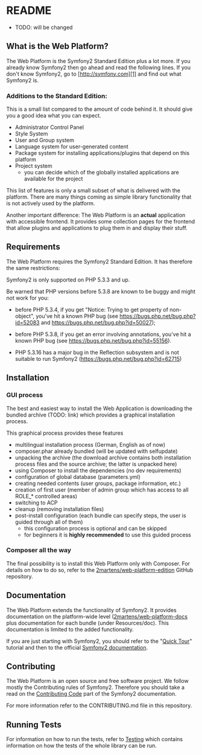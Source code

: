 # README

* TODO: will be changed

## What is the Web Platform?

The Web Platform is the Symfony2 Standard Edition plus a lot more.
If you already know Symfony2 then go ahead and read the following lines.
If you don't know Symfony2, go to [http://symfony.com][1] and find out
what Symfony2 is.

### Additions to the Standard Edition:

This is a small list compared to the amount of code behind it. It should
give you a good idea what you can expect.

- Administrator Control Panel
- Style System
- User and Group system
- Language system for user-generated content
- Package system for installing applications/plugins that depend on this platform
- Project system
  * you can decide which of the globally installed applications are available for the project

This list of features is only a small subset of what is delivered with the
platform. There are many things coming as simple library functionality
that is not actively used by the platform.

Another important difference:
The Web Platform is an **actual** application with accessible frontend.
It provides some collection pages for the frontend that allow plugins and
applications to plug them in and display their stuff.

## Requirements

The Web Platform requires the Symfony2 Standard Edition. It has therefore
the same restrictions:

Symfony2 is only supported on PHP 5.3.3 and up.

Be warned that PHP versions before 5.3.8 are known to be buggy and might not
work for you:

 * before PHP 5.3.4, if you get "Notice: Trying to get property of
   non-object", you've hit a known PHP bug (see
   https://bugs.php.net/bug.php?id=52083 and
   https://bugs.php.net/bug.php?id=50027);

 * before PHP 5.3.8, if you get an error involving annotations, you've hit a
   known PHP bug (see https://bugs.php.net/bug.php?id=55156).

 * PHP 5.3.16 has a major bug in the Reflection subsystem and is not suitable to
   run Symfony2 (https://bugs.php.net/bug.php?id=62715)

## Installation

### GUI process
The best and easiest way to install the Web Application is downloading
the bundled archive (TODO: link) which provides a graphical installation process.

This graphical process provides these features
- multilingual installation process (German, English as of now)
- composer.phar already bundled (will be updated with selfupdate)
- unpacking the archive (the download archive contains both installation
  process files and the source archive; the latter is unpacked here)
- using Composer to install the dependencies (no dev requirements)
- configuration of global database (parameters.yml)
- creating needed contents (user groups, package information, etc.)
- creation of first user (member of admin group which has access to all ROLE_* controlled
  areas)
- switching to ACP
- cleanup (removing installation files)
- post-install configuration (each bundle can specify steps, the user
  is guided through all of them)
  - this configuration process is optional and can be skipped
  - for beginners it is **highly recommended** to use this guided process

### Composer all the way

The final possibility is to install this Web Platform only with Composer.
For details on how to do so, refer to the [2martens/web-platform-edition][3]
GitHub repository.

## Documentation

The Web Platform extends the functionality of Symfony2. It provides documentation
on the platform-wide level ([2martens/web-platform-docs][4] plus documentation for each bundle (under Resources/doc). 
This documentation is limited to the added functionality.

If you are just starting with Symfony2, you should refer to the "[Quick Tour][5]"
tutorial and then to the official [Symfony2 documentation][6].

## Contributing

The Web Platform is an open source and free software project. We follow mostly
the Contributing rules of Symfony2. Therefore you should take a read on the
[Contributing Code][7] part of the Symfony2 documentation.

For more information refer to the CONTRIBUTING.md file in this repository.

## Running Tests

For information on how to run the tests, refer to [Testing][8] which
contains information on how the tests of the whole library can be run.

[1]: http://symfony.com/
[2]: http://symfony.com/download
[3]: https://github.com/2martens/web-platform-edition
[4]: https://github.com/2martens/web-platform-docs
[5]: http://symfony.com/get_started
[6]: http://symfony.com/doc/current/
[7]: http://symfony.com/doc/current/contributing/code/index.html
[8]: https://github.com/2martens/web-platform-docs/tests.rst
